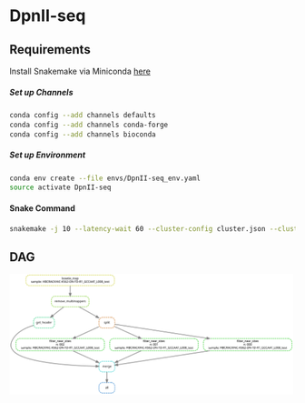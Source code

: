 # DpnII-seq
## Requirements
Install Snakemake via Miniconda [here](https://snakemake.readthedocs.io/en/stable/getting_started/installation.html)
##### Set up Channels
```bash
conda config --add channels defaults
conda config --add channels conda-forge
conda config --add channels bioconda
```
##### Set up Environment
```bash
conda env create --file envs/DpnII-seq_env.yaml
source activate DpnII-seq
```
#### Snake Command
```bash
snakemake -j 10 --latency-wait 60 --cluster-config cluster.json --cluster "bsub -q {cluster.queue} -W {cluster.time} -R {cluster.memory} -n {cluster.cores} -o {cluster.output} -e {cluster.error}" -p
```
## DAG
<img src="https://github.com/tborrman/DpnII-seq/blob/master/dag.svg" alt="dag" width=500px>
